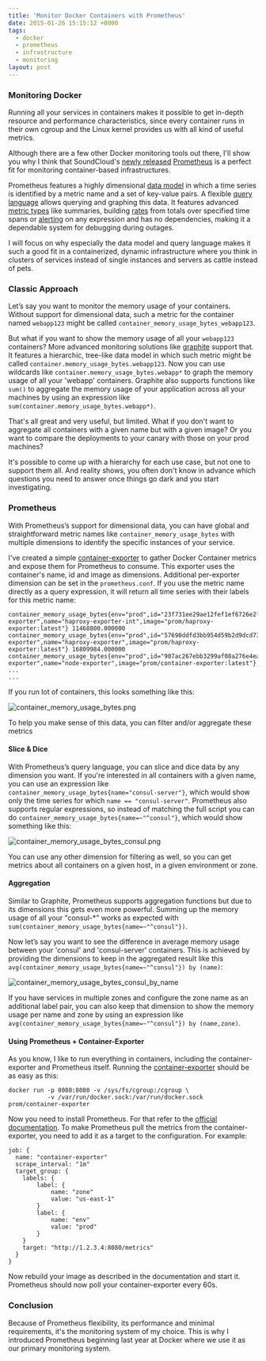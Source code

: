 ```yaml
---
title: 'Monitor Docker Containers with Prometheus'
date: 2015-01-26 15:15:12 +0000
tags:
  - docker
  - prometheus
  - infrastructure
  - monitoring
layout: post
---
```

### Monitoring Docker
Running all your services in containers makes it possible to get in-depth resource and performance characteristics, since every container runs in their own cgroup and the Linux kernel provides us with all kind of useful metrics.

Although there are a few other Docker monitoring tools out there, I'll show you why I think that SoundCloud's [newly released](https://developers.soundcloud.com/blog/prometheus-monitoring-at-soundcloud) [Prometheus](https://prometheus.github.io/) is a perfect fit for monitoring container-based infrastructures.

Prometheus features a highly dimensional [data model](http://prometheus.github.io/docs/concepts/data_model/) in which a time series is identified by a metric name and a set of key-value pairs. A flexible [query language](http://prometheus.github.io/docs/querying/basics/) allows querying and graphing this data. It features advanced [metric types](http://prometheus.github.io/docs/concepts/metric_types/) like summaries, building [rates](http://prometheus.github.io/docs/querying/functions/#rate()) from totals over specified time spans or [alerting](http://prometheus.github.io/docs/querying/rules/) on any expression and has no dependencies, making it a dependable system for debugging during outages.

I will focus on why especially the data model and query language makes it such a good fit in a containerized, dynamic infrastructure where you think in clusters of services instead of single instances and servers as cattle instead of pets.

### Classic Approach
Let’s say you want to monitor the memory usage of your containers. Without support for dimensional data, such a metric for the container named `webapp123` might be called `container_memory_usage_bytes_webapp123`.

But what if you want to show the memory usage of all your `webapp123` containers? More advanced monitoring solutions like [graphite](https://github.com/graphite-project) support that. It features a hierarchic, tree-like data model in which such metric might be called `container.memory_usage_bytes.webapp123`. Now you can use wildcards like `container.memory_usage_bytes.webapp*` to graph the memory usage of all your 'webapp' containers. Graphite also supports functions like `sum()` to aggregate the memory usage of your application across all your machines by using an expression like `sum(container.memory_usage_bytes.webapp*)`.

That's all great and very useful, but limited. What if you don't want to aggregate all containers with a given name but with a given image? Or you want to compare the deployments to your canary with those on your prod machines?

It's possible to come up with a hierarchy for each use case, but not one to support them all. And reality shows, you often don't know in advance which questions you need to answer once things go dark and you start investigating.

### Prometheus
With Prometheus’s support for dimensional data, you can have global and straightforward metric names like `container_memory_usage_bytes` with multiple dimensions to identify the specific instances of your service.

I've created a simple [container-exporter](https://github.com/docker-infra/container_exporter) to gather Docker Container metrics and expose them for Prometheus to consume. This exporter uses the container's name, id and image as dimensions. Additional per-exporter dimension can be set in the `prometheus.conf`.
If you use the metric name directly as a query expression, it will return all time series with their labels for this metric name:

```
container_memory_usage_bytes{env="prod",id="23f731ee29ae12fef1ef6726e2fce60e5e37342ee9e35cb47e3c7a24422f9e88",instance="http://1.2.3.4:9088/metrics",job="container-exporter",name="haproxy-exporter-int",image="prom/haproxy-exporter:latest"}	11468800.000000
container_memory_usage_bytes{env="prod",id="57690ddfd3bb954d59b2d9dcd7379b308fbe999bce057951aa3d45211c0b5f8c",instance="http://1.2.3.5:9088/metrics",job="container-exporter",name="haproxy-exporter",image="prom/haproxy-exporter:latest"}	16809984.000000
container_memory_usage_bytes{env="prod",id="907ac267ebb3299af08a276e4ea6fd7bf3cb26632889d9394900adc832a302b4",instance="http://1.2.3.2:9088/metrics",job="container-exporter",name="node-exporter",image="prom/container-exporter:latest"}
...
...
```

If you run lot of containers, this looks something like this:

![container_memory_usage_bytes.png](container_memory_usage_bytes.png)

To help you make sense of this data, you can filter and/or aggregate these metrics

#### Slice & Dice
With Prometheus’s query language, you can slice and dice data by any dimension you want. If you're interested in all containers with a given name, you can use an expression like `container_memory_usage_bytes{name="consul-server"}`, which would show only the time series for which `name == "consul-server"`.
Prometheus also supports regular expressions, so instead of matching the full script you can do `container_memory_usage_bytes{name=~"^consul"}`, which would show something like this:

![container_memory_usage_bytes_consul.png](container_memory_usage_bytes_consul.png)

You can use any other dimension for filtering as well, so you can get metrics about all containers on a given host, in a given environment or zone.

#### Aggregation
Similar to Graphite, Prometheus supports aggregation functions but due to its dimensions this gets even more powerful. Summing up the memory usage of all your "consul-*" works as expected with `sum(container_memory_usage_bytes{name=~"^consul"})`.

Now let’s say you want to see the difference in average memory usage between your 'consul' and 'consul-server' containers. This is achieved by providing the dimensions to keep in the aggregated result like this `avg(container_memory_usage_bytes{name=~"^consul"}) by (name)`:

![container_memory_usage_bytes_consul_by_name](container_memory_usage_bytes_consul_by_name-1.png)

If you have services in multiple zones and configure the zone name as an additional label pair, you can also keep that dimension to show the memory usage per name and zone by using an expression like `avg(container_memory_usage_bytes{name=~"^consul"}) by (name,zone)`.

#### Using Prometheus + Container-Exporter
As you know, I like to run everything in containers, including the container-exporter and Prometheus itself. Running the [container-exporter](https://github.com/docker-infra/container_exporter) should be as easy as this:

```
docker run -p 8080:8080 -v /sys/fs/cgroup:/cgroup \
           -v /var/run/docker.sock:/var/run/docker.sock prom/container-exporter
```

Now you need to install Prometheus. For that refer to the [official documentation](http://prometheus.github.io/docs/introduction/install/). To make Prometheus pull the metrics from the container-exporter, you need to add it as a target to the configuration. For example:

```
job: {
  name: "container-exporter"
  scrape_interval: "1m"
  target_group: {
  	labels: {
	    label: {
    		name: "zone"
        	value: "us-east-1"
	    }
        label: {
        	name: "env"
            value: "prod"
        }
    }
    target: "http://1.2.3.4:8080/metrics"
  }
}
```

Now rebuild your image as described in the documentation and start it. Prometheus should now poll your container-exporter every 60s.

### Conclusion
Because of Prometheus flexibility, its performance and minimal requirements, it's the monitoring system of my choice.
This is why I introduced Prometheus beginning last year at Docker where we use it as our primary monitoring system.
